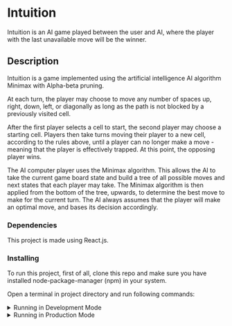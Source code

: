 # Intuition

Intuition is an AI game played between the user and AI, where the player with the last unavailable move will be the winner.

## Description

Intuition is a game implemented using the artificial intelligence AI algorithm Minimax with Alpha-beta pruning.

At each turn, the player may choose to move any number of spaces up, right, down, left, or diagonally as long as the path is not blocked by a previously visited cell.

After the first player selects a cell to start, the second player may choose a starting cell. Players then take turns moving their player to a new cell, according to the rules above, until a player can no longer make a move - meaning that the player is effectively trapped. At this point, the opposing player wins.

The AI computer player uses the Minimax algorithm. This allows the AI to take the current game board state and build a tree of all possible moves and next states that each player may take. The Minimax algorithm is then applied from the bottom of the tree, upwards, to determine the best move to make for the current turn. The AI always assumes that the player will make an optimal move, and bases its decision accordingly.

### Dependencies

This project is made using React.js.

### Installing

To run this project, first of all, clone this repo and make sure you have installed node-package-manager (npm) in your system.

Open a terminal in project directory and run following commands:

<details>
   <summary>Running in Development Mode</summary>

### `npm install`

This will install all the required dependencies (including `devDependencies`).

### `npm run start`

This script will start the app in development mode on [localhost:3000](http://localhost:3000).
Development mode allows the programmer to see changes made to the app in real-time. And,
also warns one of possible (lint) errors which may slip into production.

</details>

<details>
   <summary>Running in Production Mode</summary>

### `npm install --only=prod`

This command will install all dependencies required to build the app.

### `npm run build`

It will create an optimized production build of the app for you.

### `serve -s build`

Running this command with start a production server on [port 3000](http://localhost:3000).

</details>

<!-- ## License

This project is licensed under the [NAME HERE] License - see the LICENSE.md file for details -->

<!-- ## Acknowledgments

Inspiration, code snippets, etc.
* [awesome-readme](https://github.com/matiassingers/awesome-readme)
* [PurpleBooth](https://gist.github.com/PurpleBooth/109311bb0361f32d87a2)
* [dbader](https://github.com/dbader/readme-template)
* [zenorocha](https://gist.github.com/zenorocha/4526327)
* [fvcproductions](https://gist.github.com/fvcproductions/1bfc2d4aecb01a834b46) -->
